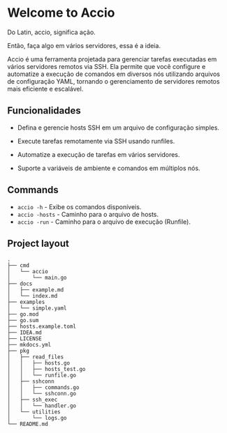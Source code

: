 # Welcome to Accio

Do Latin, accio, significa ação.

Então, faça algo em vários servidores, essa é a ideia.

Accio é uma ferramenta projetada para gerenciar tarefas executadas em vários servidores remotos via SSH. Ela permite que você configure e automatize a execução de comandos em diversos nós utilizando arquivos de configuração YAML, tornando o gerenciamento de servidores remotos mais eficiente e escalável.

## Funcionalidades

- Defina e gerencie hosts SSH em um arquivo de configuração simples.

- Execute tarefas remotamente via SSH usando runfiles.

- Automatize a execução de tarefas em vários servidores.

- Suporte a variáveis de ambiente e comandos em múltiplos nós.

## Commands

* `accio -h` - Exibe os comandos disponíveis.
* `accio -hosts` - Caminho para o arquivo de hosts.
* `accio -run` - Caminho para o arquivo de execução (Runfile).

## Project layout

```plaintext
.
├── cmd
│   └── accio
│       └── main.go
├── docs
│   ├── example.md
│   └── index.md
├── examples
│   └── simple.yaml
├── go.mod
├── go.sum
├── hosts.example.toml
├── IDEA.md
├── LICENSE
├── mkdocs.yml
├── pkg
│   ├── read_files
│   │   ├── hosts.go
│   │   ├── hosts_test.go
│   │   └── runfile.go
│   ├── sshconn
│   │   ├── commands.go
│   │   └── sshconn.go
│   ├── ssh_exec
│   │   └── handler.go
│   └── utilities
│       └── logs.go
└── README.md

```
